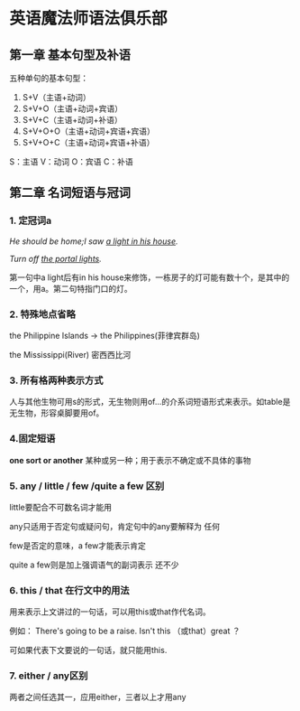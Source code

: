 # 英语魔法师语法俱乐部

## 第一章 基本句型及补语

五种单句的基本句型：

1. S+V（主语+动词）
2. S+V+O（主语+动词+宾语）
3. S+V+C（主语+动词+补语）
4. S+V+O+O（主语+动词+宾语+宾语）
5. S+V+O+C（主语+动词+宾语+补语）

S：主语  V：动词  O：宾语  C：补语

## 第二章 名词短语与冠词

### 1. 定冠词a

*He should be home;I saw <u>a light in his house</u>.*

*Turn off <u>the portal lights</u>.*

第一句中a light后有in his house来修饰，一栋房子的灯可能有数十个，是其中的一个，用a。第二句特指门口的灯。

### 2. 特殊地点省略

the Philippine Islands -> the Philippines(菲律宾群岛)

the Mississippi(River) 密西西比河

### 3. 所有格两种表示方式

人与其他生物可用s的形式，无生物则用of...的介系词短语形式来表示。如table是无生物，形容桌脚要用of。

### 4.固定短语

**one sort or another** 某种或另一种；用于表示不确定或不具体的事物

### 5. any / little / few /quite a few 区别

little要配合不可数名词才能用

any只适用于否定句或疑问句，肯定句中的any要解释为 任何

few是否定的意味，a few才能表示肯定

quite a few则是加上强调语气的副词表示 还不少

### 6. this / that 在行文中的用法

用来表示上文讲过的一句话，可以用this或that作代名词。

例如： There's going to be a raise. Isn't this （或that）great ？

可如果代表下文要说的一句话，就只能用this.

### 7. either / any区别

两者之间任选其一，应用either，三者以上才用any